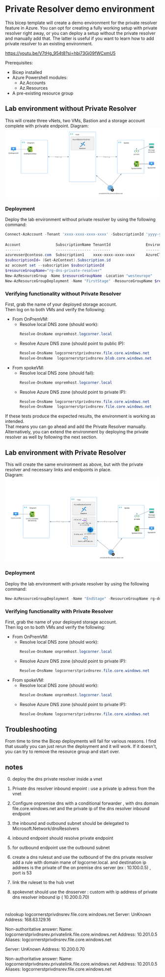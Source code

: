 # Private Resolver demo environment
This bicep template will create a demo environment for the private resolver feature in Azure.
You can opt for creating a fully working setup with private resolver right away, or you can deploy a setup without the private resolver and manually add that. The latter is useful if you want to learn how to add private resolver to an existing environment.

https://youtu.be/V7tHg_954t8?si=hbi73Gj09fWCxmU5

Prerequisites:
- Bicep installed
- Azure Powershell modules:
    - Az.Accounts
    - Az.Resources
- A pre-existing resource group

## Lab environment without Private Resolver
This will create three vNets, two VMs, Bastion and a storage account complete with private endpoint.
Diagram:
![Beatiful drawing](./Logical-FirstStage.png)
### Deployment
Deploy the lab environment without private resolver by using the following command:
```powershell
Connect-AzAccount -Tenant 'xxxx-xxxx-xxxx-xxxx' -SubscriptionId 'yyyy-yyyy-yyyy-yyyy'

Account                SubscriptionName TenantId                Environment
-------                ---------------- --------                -----------
azureuser@contoso.com  Subscription1    xxxx-xxxx-xxxx-xxxx     AzureCloud
$subscriptionId= (Get-AzContext).Subscription.id
az account set --subscription $subscriptionId
$resourceGroupName="rg-dns-private-resolver"
New-AzResourceGroup -Name $resourceGroupName -Location "westeurope"
New-AzResourceGroupDeployment -Name "FirstStage" -ResourceGroupName $resourceGroupName -TemplateFile main.bicep -Stage FirstStage
```

### Verifying functionality without Private Resolver
First, grab the name of your deployed storage account.    
Then log on to both VMs and verify the following:
- From OnPremVM:
    - Resolve local DNS zone (should work):
        ```powershell
        Resolve-DnsName onpremhost.logcorner.local
        ```
    - Resolve Azure DNS zone (should point to public IP):
        ```powershell
        Resolve-DnsName logcornerstprivdnsrev.file.core.windows.net
        Resolve-DnsName  logcornerstprivdnsrev.blob.core.windows.net
        ```
- From spokeVM:
    - Resolve local DNS zone (should fail):
        ```powershell
        Resolve-DnsName onpremhost.logcorner.local
        ```
    - Resolve Azure DNS zone (should point to private IP):
        ```powershell
        Resolve-DnsName logcornerstprivdnsrev.file.core.windows.net
        Resolve-DnsName  logcornerstprivdnsrev.file.core.windows.net
        ```
If these tests produce the expected results, the environment is working as intended.   
That means you can go ahead and add the Private Resolver manually. Alternatively, you can extend the environment by deploying the private resolver as well by following the next section.

## Lab environment with Private Resolver
This will create the same environment as above, but with the private resolver and necessary links and endpoints in place.   
Diagram:
![Beatiful drawing](./Logical-EndStage.png)
### Deployment
Deploy the lab environment with private resolver by using the following command:
```powershell
New-AzResourceGroupDeployment -Name "EndStage" -ResourceGroupName rg-dns-private-resolver -TemplateFile main.bicep -Stage EndStage
```

### Verifying functionality with Private Resolver
First, grab the name of your deployed storage account.    
Then log on to both VMs and verify the following:
- From OnPremVM:
    - Resolve local DNS zone (should work):
        ```powershell
        Resolve-DnsName onpremhost.logcorner.local
        ```
    - Resolve Azure DNS zone (should point to private IP):
        ```powershell
        Resolve-DnsName logcornerstprivdnsrev.file.core.windows.net
        ```
- From spokeVM:
    - Resolve local DNS zone (should work):
        ```powershell
        Resolve-DnsName onpremhost.logcorner.local
        ```
    - Resolve Azure DNS zone (should point to private IP):
        ```powershell
        Resolve-DnsName logcornerstprivdnsrev.file.core.windows.net
        ```

## Troubleshooting
From time to time the Bicep deployments will fail for various reasons. I find that usually you can just rerun the deployment and it will work. If it doesn't, you can try to remove the resource group and start over.


## notes 
0. deploy the dns private resolver inside a vnet
1. Private dns resolver inbound enpoint : use a private ip adress from the vnet 
2. Configure onpremise dns with a conditional forwarder  , with dns domain file.core.windows.net and the private ip of the dns resolver inbound endpoint

3. the inbound and outbound subnet should be delegated to  Microsoft.Network/dnsResolvers

4. inbound endpoint should resolve private endpoint

5. for outbound endpoint use the outbound subnet

6. create a dns rulesut and use the outbound of the dns private resolver
add a rule with domain mane of   logcorner.local.  and destination ip addrees is the private of the on premise dns server  (ex : 10.100.0.5) , port is 53
7. link the ruleset to the hub vnet
8. spokevnet should use the dnsserver : custom with ip address of private dns resolver inbound ip ( 10.200.0.70)



# ###################################################
nslookup logcornerstprivdnsrev.file.core.windows.net
Server:  UnKnown
Address:  168.63.129.16

Non-authoritative answer:
Name:    logcornerstprivdnsrev.privatelink.file.core.windows.net
Address:  10.201.0.5
Aliases:  logcornerstprivdnsrev.file.core.windows.net


Server:  UnKnown
Address:  10.200.0.70

Non-authoritative answer:
Name:    logcornerstprivdnsrev.privatelink.file.core.windows.net
Address:  10.201.0.5
Aliases:  logcornerstprivdnsrev.file.core.windows.net
